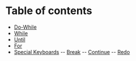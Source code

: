 # Table of contents

- [Do-While](/plasma/documentation/loops-do-while.html)
- [While](/plasma/documentation/loops-while.html)
- [Until](/plasma/documentation/loops-until.html)
- [For](/plasma/documentation/loops-for.html)
- [Special Keyboards](/plasma/documentation/loops-special-keyboards.html)
  -- [Break](/plasma/documentation/loops-special-keyboards-break.html)
  -- [Continue](/plasma/documentation/loops-special-keyboards-continue.html)
  -- [Redo](/plasma/documentation/loops-special-keyboards-redo.html)